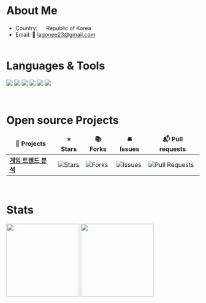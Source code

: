 # About Me

* Country: <img src="https://github.com/lagonee23/lagonee23/assets/59104524/a16d5c3d-beac-4c14-bd85-e89fc5b762a2" width="15"/> Republic of Korea
* Email: 📧 <a href="mailto:lagonee23@gmail.com">lagonee23@gmail.com</a> <br><br>

# Languages & Tools
<p>
  <img src="https://img.shields.io/badge/Python-3776AB?style=flat-square&logo=python&logoColor=white">
  <img src="https://img.shields.io/badge/MySQL-4479A1?style=flat-square&logo=mysql&logoColor=white">
  <img src="https://img.shields.io/badge/SQLite-003B57?style=flat-square&logo=sqlite&logoColor=white">
  <img src="https://img.shields.io/badge/GitHub-181717?style=flat-square&logo=github&logoColor=white" />
  <img src="https://img.shields.io/badge/Git-F05032?style=flat-square&logo=git&logoColor=white" />
  <img src="https://img.shields.io/badge/Google_Colab-F9AB00?style=flat-square&logo=googlecolab&logoColor=white" />
</p>
<br>

# Open source Projects
<table>
  <thead align="center">
    <tr border: none;>
      <td><b>🎁 Projects</b></td>
      <td><b>⭐ Stars</b></td>
      <td><b>📚 Forks</b></td>
      <td><b>🛎 Issues</b></td>
      <td><b>📬 Pull requests</b></td>
    </tr>
  </thead>
  <tbody>
    <tr>
      <td><a href="https://github.com/lagonee23/game-analysis"><b>게임 트렌드 분석</b></a></td>
      <td><img alt="Stars" src="https://img.shields.io/github/stars/lagonee23/game-analysis?style=flat-square&labelColor=343b41"/></td>
      <td><img alt="Forks" src="https://img.shields.io/github/forks/lagonee23/game-analysis?style=flat-square&labelColor=343b41"/></td>
      <td><img alt="Issues" src="https://img.shields.io/github/issues/lagonee23/game-analysis?style=flat-square&labelColor=343b41"/></td>
      <td><img alt="Pull Requests" src="https://img.shields.io/github/issues-pr/lagonee23/game-analysis?style=flat-square&labelColor=343b41"/></td>
    </tr>
  </tbody>
</table>
<br>

# Stats
<div>
 		<img height=190 align="center" src="https://github-readme-stats.vercel.app/api?username=lagonee23&show_icons=true" />
  	<img height=190 align="center" src="https://github-readme-stats.vercel.app/api/top-langs?username=lagonee23&layout=compact&langs_count=8&card_width=320" />
</div>
